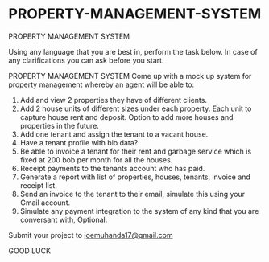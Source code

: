 # PROPERTY-MANAGEMENT-SYSTEM
PROPERTY MANAGEMENT SYSTEM



Using any language that you are best in, perform the task below. In case of any clarifications you
can ask before you start.

PROPERTY MANAGEMENT SYSTEM
Come up with a mock up system for property management whereby an agent will be able to:
1. Add and view 2 properties they have of different clients.
2. Add 2 house units of different sizes under each property. Each unit to capture house rent
and deposit. Option to add more houses and properties in the future.
3. Add one tenant and assign the tenant to a vacant house.
4. Have a tenant profile with bio data?
5. Be able to invoice a tenant for their rent and garbage service which is fixed at 200 bob
per month for all the houses.
6. Receipt payments to the tenants account who has paid.
7. Generate a report with list of properties, houses, tenants, invoice and receipt list.
8. Send an invoice to the tenant to their email, simulate this using your Gmail account.
9. Simulate any payment integration to the system of any kind that you are conversant with,
Optional.

Submit your project to joemuhanda17@gmail.com

GOOD LUCK
